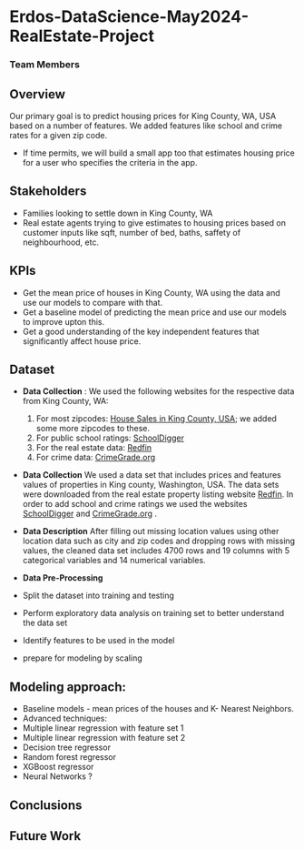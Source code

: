 # Erdos-DataScience-May2024-RealEstate-Project

### Team Members



## Overview

Our primary goal is to predict housing prices for King County, WA, USA based on a number of features. We added features like school and crime rates for a given zip code. 

 - If time permits, we will build a small app too that estimates housing price for a user who specifies the criteria in the app. 

## Stakeholders

- Families looking to settle down in King County, WA
- Real estate agents trying to give estimates to housing prices based on customer inputs like sqft, number of bed, baths, saffety of neighbourhood, etc. 

## KPIs

- Get the mean price of houses in King County, WA using the data and use our models to compare with that.
- Get a baseline model of predicting the mean price and use our models to improve upton this.
- Get a good understanding of the key independent features that significantly affect house price.

  
## Dataset
- __Data Collection__ : We used the following websites for the respective data from King County, WA:

     1. For most zipcodes: [House Sales in King County, USA](https://www.kaggle.com/datasets/harlfoxem/housesalesprediction); we added some more zipcodes to these.
     2. For public school ratings: [SchoolDigger](https://www.schooldigger.com/go/WA/county/King+County/search.aspx)
     3. For the real estate data: [Redfin](https://www.redfin.com/county/118/WA/King-County)
     4. For crime data: [CrimeGrade.org](https://crimegrade.org/crime-by-zip-code/)



- __Data Collection__
We used a data set that includes prices and features values of properties in King county, Washington, USA. The data sets were downloaded from the real estate property listing website [Redfin](https://www.redfin.com/county/118/WA/King-County).
In order to add school and crime ratings we used the websites [SchoolDigger](https://www.schooldigger.com/go/WA/county/King+County/search.aspx) and [CrimeGrade.org](https://crimegrade.org/crime-by-zip-code/)
. 

- __Data Description__
After filling out missing location values using other location data such as city and zip codes and dropping rows with missing values, the cleaned data set includes 4700 rows and 19 columns with 5 categorical variables and 14 numerical variables. 
- __Data Pre-Processing__
- Split the dataset into training and testing
- Perform exploratory data analysis on training set to better understand the data set 
- Identify features to be used in the model 
- prepare for modeling by scaling 
## Modeling approach:
- Baseline models - mean prices of the houses and K- Nearest Neighbors. 
- Advanced techniques:
- Multiple linear regression with feature set 1 
- Multiple linear regression with feature set 2
- Decision tree regressor
- Random forest regressor
- XGBoost regressor
- Neural Networks ?






## Conclusions

## Future Work


